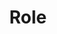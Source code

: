 ---
name: Name
title: Role
description: Description of role
quote: Favorite Quote
image: ../src/assets/images/doctor-1.svg
category: Category
draft: false
---